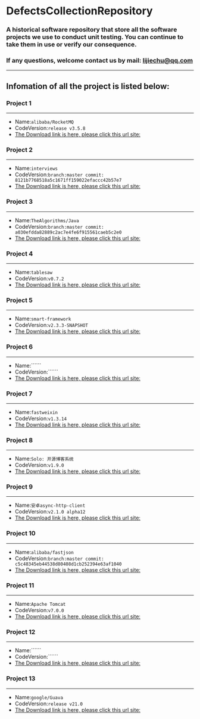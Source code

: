 # DefectsCollectionRepository
### A historical software repository that store all the software projects we use to conduct unit testing. You can continue to take them in use or verify our consequence. 
### If any questions, welcome contact us by mail: lijiechu@qq.com
---
## Infomation of all the project is listed below:
### Project 1
---
- Name:```alibaba/RocketMQ```
- CodeVersion:```release v3.5.8```
- [The Download link is here, please click this url site:](https://github.com/alibaba/RocketMQ/releases/tag/v3.5.8)

### Project 2
---
- Name:```interviews```
- CodeVersion:```branch:master commit: 8121b7768518a5c1671ff159022efaccc42b57e7```
- [The Download link is here, please click this url site:](https://github.com/kdn251/interviews/tree/8121b7768518a5c1671ff159022efaccc42b57e7)

### Project 3
---
- Name:```TheAlgorithms/Java```
- CodeVersion:```branch:master commit: a030efdda82889c2ac7e4fe6f915561caeb5c2e0```
- [The Download link is here, please click this url site:](https://github.com/TheAlgorithms/Java/tree/a030efdda82889c2ac7e4fe6f915561caeb5c2e0)

### Project 4
---
- Name:```tablesaw```
- CodeVersion:```v0.7.2```
- [The Download link is here, please click this url site:](https://github.com/lwhite1/tablesaw/tree/v0.7.2)

### Project 5
---
- Name:```smart-framework```
- CodeVersion:```v2.3.3-SNAPSHOT```
- [The Download link is here, please click this url site:](http://git.oschina.net/huangyong/smart-framework)

### Project 6
---
- Name:``````
- CodeVersion:``````
- [The Download link is here, please click this url site:](http://git.oschina.net/huangyong/smart-framework)

### Project 7
---
- Name:```fastweixin```
- CodeVersion:```v1.3.14```
- [The Download link is here, please click this url site:](http://git.oschina.net/pyinjava/fastweixin/tree/v1.3.4)

### Project 8
---
- Name:```Solo: 开源博客系统```
- CodeVersion:```v1.9.0```
- [The Download link is here, please click this url site:](https://github.com/flyboss/solo/tree/v1.9.0)

### Project 9
---
- Name:```安卓async-http-client```
- CodeVersion:```v2.1.0 alpha12```
- [The Download link is here, please click this url site:](https://github.com/AsyncHttpClient/async-http-client)

### Project 10
---
- Name:```alibaba/fastjson```
- CodeVersion:```branch:master commit: c5c48345eb44538d80408d1cb252394e63af1040```
- [The Download link is here, please click this url site:](https://github.com/alibaba/fastjson/tree/c5c48345eb44538d80408d1cb252394e63af1040)

### Project 11
---
- Name:```Apache Tomcat```
- CodeVersion:```v7.0.0```
- [The Download link is here, please click this url site:](http://archive.apache.org/dist/tomcat/tomcat-7/v7.0.0-beta/)

### Project 12
---
- Name:``````
- CodeVersion:``````
- [The Download link is here, please click this url site:]()

### Project 13
---
- Name:```google/Guava```
- CodeVersion:```release v21.0```
- [The Download link is here, please click this url site:](https://github.com/google/guava/tree/v21.0)